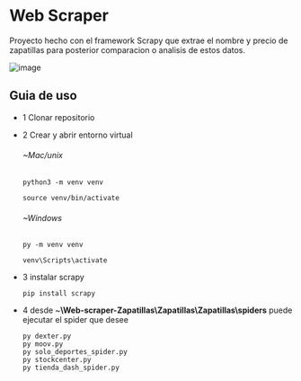# Web Scraper

Proyecto hecho con el framework Scrapy que extrae el nombre y precio de zapatillas para posterior comparacion o analisis de estos datos.

![image](https://user-images.githubusercontent.com/96092963/171971531-c5f67412-0318-404b-b809-acf3a11ba529.png)


## Guia de uso

- 1  Clonar repositorio


- 2 Crear y abrir entorno virtual

    ###### ~Mac/unix
      
    `python3 -m venv venv`

    `source venv/bin/activate`
 
     ###### ~Windows
     
    `py -m venv venv`
    
    `venv\Scripts\activate`
      
- 3 instalar scrapy

      
      pip install scrapy
      
- 4 desde ~**\Web-scraper-Zapatillas\Zapatillas\Zapatillas\spiders** puede ejecutar el spider que desee

      py dexter.py
      py moov.py
      py solo_deportes_spider.py
      py stockcenter.py
      py tienda_dash_spider.py
